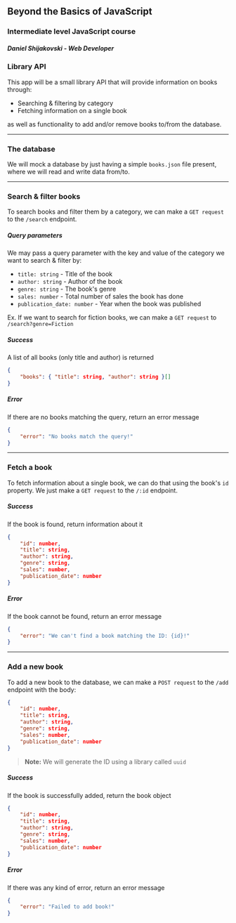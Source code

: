 ## Beyond the Basics of JavaScript
### Intermediate level JavaScript course

##### Daniel Shijakovski - Web Developer

### Library API
This app will be a small library API that will provide information on books through:
  - Searching & filtering by category
  - Fetching information on a single book

as well as functionality to add and/or remove books to/from the database.

---

### The database
We will mock a database by just having a simple `books.json` file present, where we will read and write data from/to.

---

### Search & filter books
To search books and filter them by a category, we can make a `GET request` to the `/search` endpoint.

##### Query parameters
We may pass a query parameter with the key and value of the category we want to search & filter by:

- `title: string` - Title of the book
- `author: string` - Author of the book
- `genre: string` - The book's genre
- `sales: number` - Total number of sales the book has done
- `publication_date: number` - Year when the book was published

Ex. If we want to search for fiction books, we can make a `GET request` to `/search?genre=Fiction`

##### Success
A list of all books (only title and author) is returned
```json
{
    "books": { "title": string, "author": string }[]
}
```

##### Error
If there are no books matching the query, return an error message
```json
{
    "error": "No books match the query!"
}
```

---

### Fetch a book
To fetch information about a single book, we can do that using the book's `id` property. We just make a `GET request` to the `/:id` endpoint.

##### Success
If the book is found, return information about it
```json
{
    "id": number,
    "title": string,
    "author": string,
    "genre": string,
    "sales": number,
    "publication_date": number
}
```

##### Error
If the book cannot be found, return an error message
```json
{
    "error": "We can't find a book matching the ID: {id}!"
}
```

---

### Add a new book
To add a new book to the database, we can make a `POST request` to the `/add` endpoint with the body:

```json
{
    "id": number,
    "title": string,
    "author": string,
    "genre": string,
    "sales": number,
    "publication_date": number
}
```

> **Note:** We will generate the ID using a library called `uuid`

##### Success
If the book is successfully added, return the book object
```json
{
    "id": number,
    "title": string,
    "author": string,
    "genre": string,
    "sales": number,
    "publication_date": number
}
```

##### Error
If there was any kind of error, return an error message
```json
{
    "error": "Failed to add book!"
}
```
